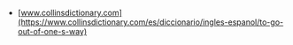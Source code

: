* [www.collinsdictionary.com](https://www.collinsdictionary.com/es/diccionario/ingles-espanol/to-go-out-of-one-s-way)
